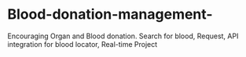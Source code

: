 # Blood-donation-management-
Encouraging Organ and Blood donation. Search for blood, Request, API integration for blood locator, Real-time Project
